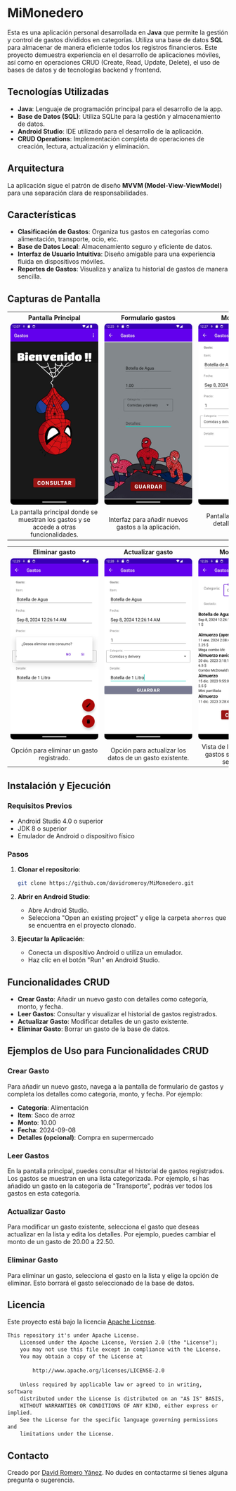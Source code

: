 # MiMonedero
<!-- Aplicación móvil para la gestión de gastos personales. Organiza tus gastos en categorías y visualiza tu historial financiero de manera sencilla. -->


Esta es una aplicación personal desarrollada en **Java** que permite la gestión y control de gastos divididos en categorías. Utiliza una base de datos **SQL** para almacenar de manera eficiente todos los registros financieros. Este proyecto demuestra experiencia en el desarrollo de aplicaciones móviles, así como en operaciones CRUD (Create, Read, Update, Delete), el uso de bases de datos y de tecnologías backend y frontend.

## Tecnologías Utilizadas

- **Java**: Lenguaje de programación principal para el desarrollo de la app.
- **Base de Datos (SQL)**: Utiliza SQLite para la gestión y almacenamiento de datos.
- **Android Studio**: IDE utilizado para el desarrollo de la aplicación.
- **CRUD Operations**: Implementación completa de operaciones de creación, lectura, actualización y eliminación.

## Arquitectura
La aplicación sigue el patrón de diseño **MVVM (Model-View-ViewModel)** para una separación clara de responsabilidades.

## Características

- **Clasificación de Gastos**: Organiza tus gastos en categorías como alimentación, transporte, ocio, etc.
- **Base de Datos Local**: Almacenamiento seguro y eficiente de datos.
- **Interfaz de Usuario Intuitiva**: Diseño amigable para una experiencia fluida en dispositivos móviles.
- **Reportes de Gastos**: Visualiza y analiza tu historial de gastos de manera sencilla.

## Capturas de Pantalla

<table style="width: 100%; border-collapse: collapse;">
  <tr>
    <th style="width: 33%; text-align: center;">Pantalla Principal</th>
    <th style="width: 33%; text-align: center;">Formulario gastos</th>
    <th style="width: 33%; text-align: center;">Mostrar gasto</th>
  </tr>
  <tr>
    <td style="text-align: center; "><img src="resources/MainActivity.jpeg" alt="Pantalla Principal" style="max-width:200px; height: auto;"></td>
    <td style="text-align: center;"><img src="resources/Form.jpeg" alt="Formulario gastos" style="max-width: 200px; height: auto;"></td>
    <td style="text-align: center;"><img src="resources/EditData.jpeg" alt="Mostrar gasto" style="max-width: 200px; height: auto;"></td>
  <tr>
    <td style="text-align: center;">La pantalla principal donde se muestran los gastos y se accede a otras funcionalidades.</td>
    <td style="text-align: center;">Interfaz para añadir nuevos gastos a la aplicación.</td>
    <td style="text-align: center;">Pantalla para mostrar los detalles de un gasto existente.</td>
  </tr>
</table>

<table style="width: 100%; border-collapse: collapse;">
  <tr>
    <th style="width: 33%; text-align: center;">Eliminar gasto</th>
    <th style="width: 33%; text-align: center;">Actualizar gasto</th>
    <th style="width: 33%; text-align: center;">Mostrar gastos</th>
  </tr>
  <tr>
    <td style="width: 33%; text-align: center;"><img src="resources/DeleteData.jpeg" alt="Eliminar gasto" style="max-width:200px; height: auto;"></td>
    <td style="width: 33%; text-align: center;"><img src="resources/UpdateData.jpeg" alt="Actualizar gasto" style="max-width:200px; height: auto;"></td>
    <td style="width: 33%; text-align: center;"><img src="resources/MostrarDatos.jpeg" alt="Mostrar lista de gastos" style="max-width:200px; height: auto;"></td>
  </tr>
  <tr>
    <td style="text-align: center;">Opción para eliminar un gasto registrado.</td>
    <td style="text-align: center;">Opción para actualizar los datos de un gasto existente.</td>
    <td style="text-align: center;">Vista de la lista completa de gastos según la categoría seleccionada.</td>
  </tr>
</table>



## Instalación y Ejecución

### Requisitos Previos
- Android Studio 4.0 o superior
- JDK 8 o superior
- Emulador de Android o dispositivo físico

### Pasos

1. **Clonar el repositorio**:
    ```bash
    git clone https://github.com/davidromeroy/MiMonedero.git
    ```

2. **Abrir en Android Studio**:
   - Abre Android Studio.
   - Selecciona "Open an existing project" y elige la carpeta `ahorros` que se encuentra en el proyecto clonado.

3. **Ejecutar la Aplicación**:
   - Conecta un dispositivo Android o utiliza un emulador.
   - Haz clic en el botón "Run" en Android Studio.

## Funcionalidades CRUD

- **Crear Gasto**: Añadir un nuevo gasto con detalles como categoría, monto, y fecha.
- **Leer Gastos**: Consultar y visualizar el historial de gastos registrados.
- **Actualizar Gasto**: Modificar detalles de un gasto existente.
- **Eliminar Gasto**: Borrar un gasto de la base de datos.

## Ejemplos de Uso para Funcionalidades CRUD

### Crear Gasto
Para añadir un nuevo gasto, navega a la pantalla de formulario de gastos y completa los detalles como categoría, monto, y fecha. Por ejemplo:
- **Categoría**: Alimentación
- **Item**: Saco de arroz
- **Monto**: 10.00
- **Fecha**: 2024-09-08
- **Detalles (opcional)**: Compra en supermercado

### Leer Gastos
En la pantalla principal, puedes consultar el historial de gastos registrados. Los gastos se muestran en una lista categorizada. Por ejemplo, si has añadido un gasto en la categoría de "Transporte", podrás ver todos los gastos en esta categoría.

### Actualizar Gasto
Para modificar un gasto existente, selecciona el gasto que deseas actualizar en la lista y edita los detalles. Por ejemplo, puedes cambiar el monto de un gasto de 20.00 a 22.50.

### Eliminar Gasto
Para eliminar un gasto, selecciona el gasto en la lista y elige la opción de eliminar. Esto borrará el gasto seleccionado de la base de datos.


<!-- ## Contribución
Si deseas contribuir a este proyecto:
1. ¡Haz un fork!
2. Crea una nueva rama: `git checkout -b nueva-rama`.
3. Haz commit de tus cambios: `git commit -m 'Añadir alguna característica'`.
4. Hacer push a la rama: `git push origin nueva-rama`.
5. Envía una solicitud de pull request :D -->


## Licencia
Este proyecto está bajo la licencia [Apache License](./LICENSE).

```
This repository it's under Apache License.
    Licensed under the Apache License, Version 2.0 (the "License");
    you may not use this file except in compliance with the License.
    You may obtain a copy of the License at

        http://www.apache.org/licenses/LICENSE-2.0

    Unless required by applicable law or agreed to in writing, software
    distributed under the License is distributed on an "AS IS" BASIS,  
    WITHOUT WARRANTIES OR CONDITIONS OF ANY KIND, either express or implied.
    See the License for the specific language governing permissions and
    limitations under the License.

```

## Contacto
Creado por [David Romero Yánez](https://www.linkedin.com/in/david-romero-y%C3%A1nez-4553b0210/). No dudes en contactarme si tienes alguna pregunta o sugerencia. <!--(https://github.com/davidromeroy).--> 





